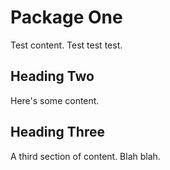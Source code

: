 # Package One

Test content. Test test test.

## Heading Two

Here's some content.

## Heading Three

A third section of content. Blah blah.